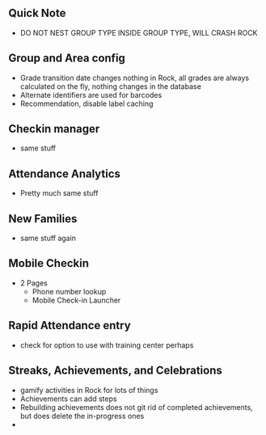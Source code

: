 ## Quick Note
- DO NOT NEST GROUP TYPE INSIDE GROUP TYPE, WILL CRASH ROCK
## Group and Area config
- Grade transition date changes nothing in Rock, all grades are always calculated on the fly, nothing changes in the database
- Alternate identifiers are used for barcodes
- Recommendation, disable label caching
## Checkin manager
- same stuff
## Attendance Analytics
- Pretty much same stuff
## New Families
- same stuff again
## Mobile Checkin
- 2 Pages
	- Phone number lookup
	- Mobile Check-in Launcher
## Rapid Attendance entry
- check for option to use with training center perhaps
## Streaks, Achievements, and Celebrations
- gamify activities in Rock for lots of things
- Achievements can add steps
- Rebuilding achievements does not git rid of completed achievements, but does delete the in-progress ones
- 
